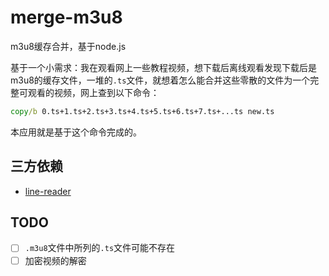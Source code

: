# merge-m3u8
m3u8缓存合并，基于node.js

基于一个小需求：我在观看网上一些教程视频，想下载后离线观看发现下载后是m3u8的缓存文件，一堆的`.ts`文件，就想着怎么能合并这些零散的文件为一个完整可观看的视频，网上查到以下命令：

``` cmd
copy/b 0.ts+1.ts+2.ts+3.ts+4.ts+5.ts+6.ts+7.ts+...ts new.ts
```

本应用就是基于这个命令完成的。


## 三方依赖

- [line-reader](https://github.com/nickewing/line-reader)

## TODO

- [ ] `.m3u8`文件中所列的`.ts`文件可能不存在
- [ ] 加密视频的解密
